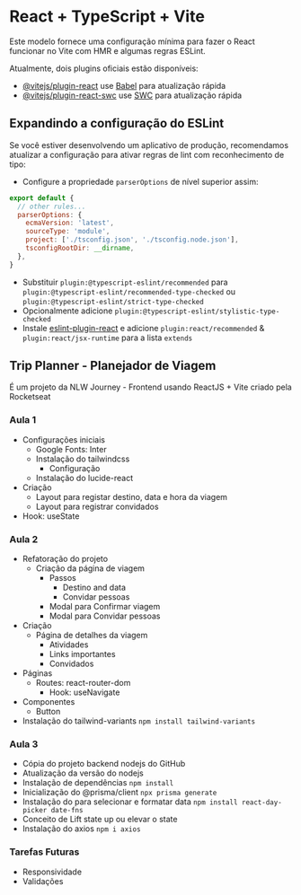 # React + TypeScript + Vite

Este modelo fornece uma configuração mínima para fazer o React funcionar no Vite com HMR e algumas regras ESLint.

Atualmente, dois plugins oficiais estão disponíveis:

- [@vitejs/plugin-react](https://github.com/vitejs/vite-plugin-react/blob/main/packages/plugin-react/README.md) use [Babel](https://babeljs.io/) para atualização rápida
- [@vitejs/plugin-react-swc](https://github.com/vitejs/vite-plugin-react-swc) use [SWC](https://swc.rs/) para atualização rápida

## Expandindo a configuração do ESLint

Se você estiver desenvolvendo um aplicativo de produção, recomendamos atualizar a configuração para ativar regras de lint com reconhecimento de tipo:

- Configure a propriedade `parserOptions` de nível superior assim:

```js
export default {
  // other rules...
  parserOptions: {
    ecmaVersion: 'latest',
    sourceType: 'module',
    project: ['./tsconfig.json', './tsconfig.node.json'],
    tsconfigRootDir: __dirname,
  },
}
```

- Substituir `plugin:@typescript-eslint/recommended` para `plugin:@typescript-eslint/recommended-type-checked` ou `plugin:@typescript-eslint/strict-type-checked`
- Opcionalmente adicione `plugin:@typescript-eslint/stylistic-type-checked`
- Instale [eslint-plugin-react](https://github.com/jsx-eslint/eslint-plugin-react) e adicione `plugin:react/recommended` & `plugin:react/jsx-runtime` para a lista `extends`

## Trip Planner - Planejador de Viagem

É um projeto da NLW Journey - Frontend usando ReactJS + Vite criado pela Rocketseat

### Aula 1

- Configurações iniciais
  - Google Fonts: Inter
  - Instalação do tailwindcss
    - Configuração
  - Instalação do lucide-react
- Criação
  - Layout para registar destino, data e hora da viagem
  - Layout para registrar convidados
- Hook: useState

### Aula 2

- Refatoração do projeto
  - Criação da página de viagem
    - Passos
      - Destino and data
      - Convidar pessoas
    - Modal para Confirmar viagem
    - Modal para Convidar pessoas
- Criação
  - Página de detalhes da viagem
    - Atividades
    - Links importantes
    - Convidados
- Páginas
  - Routes: react-router-dom
    - Hook: useNavigate
- Componentes
  - Button
- Instalação do tailwind-variants `npm install tailwind-variants`

### Aula 3

- Cópia do projeto backend nodejs do GitHub
- Atualização da versão do nodejs
- Instalação de dependências `npm install`
- Inicialização do @prisma/client `npx prisma generate`
- Instalação do para selecionar e formatar data `npm install react-day-picker date-fns`
- Conceito de Lift state up ou elevar o state
- Instalação do axios `npm i axios`

### Tarefas Futuras

- Responsividade
- Validações
